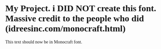 <style>
@font-face {
  font-family: 'Monocraft';
  src: url('https://MorkPython.github.io/monocraft-font/Monocraft.ttf') format('truetype');
}
body {
  font-family: 'Monocraft';
}
</style>

# My Project. i DID NOT create this font. Massive credit to the people who did (idreesinc.com/monocraft.html)

This text should now be in Monocraft font.
